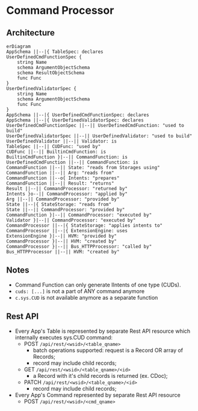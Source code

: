 # Command Processor 
## Architecture
```mermaid
erDiagram
AppSchema ||--|{ TableSpec: declares
UserDefinedCmdFunctionSpec {
    string Name
    schema ArgumentObjectSchema
    schema ResultObjectSchema
    func Func
}
UserDefinedValidatorSpec {
    string Name
    schema ArgumentObjectSchema
    func Func
}
AppSchema ||--|{ UserDefinedCmdFunctionSpec: declares
AppSchema ||--|{ UserDefinedValidatorSpec: declares
UserDefinedCmdFunctionSpec ||--|| UserDefinedCmdFunction: "used to build"
UserDefinedValidatorSpec ||--|| UserDefinedValidator: "used to build"
UserDefinedValidator ||--|| Validator: is
TableSpec ||--|| CUDFunc: "used by"
CUDFunc ||--|| BuiltinCmdFunction: is
BuiltinCmdFunction }|--|| CommandFunction: is
UserDefinedCmdFunction ||--|| CommandFunction: is
CommandFunction ||--|| State: "reads from Storages using"
CommandFunction ||--|| Arg: "reads from"
CommandFunction ||--o{ Intents: "prepares"
CommandFunction ||--|| Result: "returns"
Result ||--|| CommandProcessor: "returned by"
Intents }o--|| CommandProcessor: "applied by"
Arg ||--|| CommandProcessor: "provided by"
State ||--|{ StateStorage: "reads from"
State ||--|| CommandProcessor: "provided by"
CommandFunction }|--|| CommandProcessor: "executed by"
Validator }|--|| CommandProcessor: "executed by"
CommandProcessor ||--|{ StateStorage: "applies intents to"
CommandProcessor ||--|{ ExtensionEngine: uses
ExtensionEngine }|--|| HVM: "provided by"
CommandProcessor }|--|| HVM: "created by"
CommandProcessor }|--|| Bus_HTTPProcessor: "called by"
Bus_HTTPProcessor ||--|| HVM: "created by"
```
## Notes
- Command Function can only generate IIntents of one type (CUDs). 
- `cuds: [...]` is not a part of ANY command anymore
- `c.sys.CUD` is not available anymore as a separate function

## Rest API
- Every App's Table is represented by separate Rest API resource which internally executes sys.CUD command:
    - POST `/api/rest/<wsid>/<table_qname>`
        - batch operations supported: request is a Record OR array of Records;
        - record may include child records;
    - GET `/api/rest/<wsid>/<table_qname>/<id>`
        - a Record with it's child records is returned (ex. CDoc);
    - PATCH `/api/rest/<wsid>/<table_qname>/<id>`
        - record may include child records;
- Every App's Command represented by separate Rest API resource
    - POST `/api/rest/<wsid>/<cmd_qname>`

    
